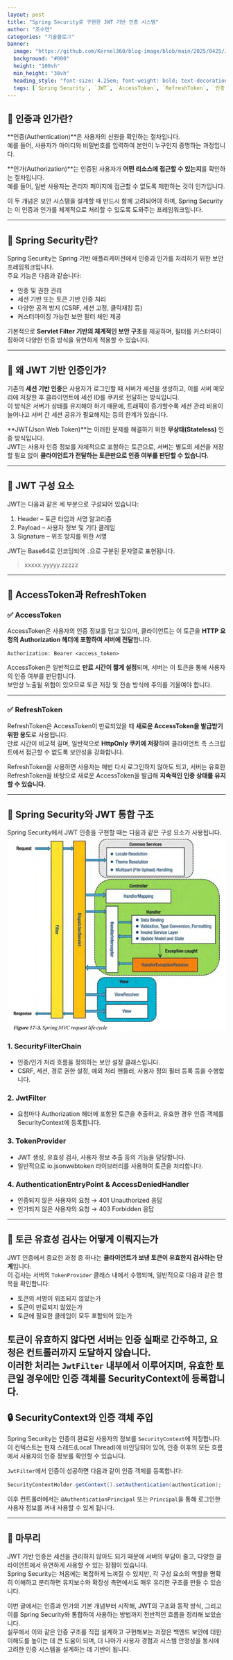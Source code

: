 ```yaml
---
layout: post  
title: "Spring Security로 구현한 JWT 기반 인증 시스템"
author: "조수연"
categories: "기술블로그"
banner:
  image: "https://github.com/Kernel360/blog-image/blob/main/2025/0425/JWTSecurity.jpg?raw=true"
  background: "#000"
  height: "100vh"
  min_height: "38vh"
  heading_style: "font-size: 4.25em; font-weight: bold; text-decoration: underline"
  tags: [`Spring Security`, `JWT`, `AccessToken`, `RefreshToken`, `인증`, `백엔드 보안`]
---
```



## 🔐 인증과 인가란?

**인증(Authentication)**은 사용자의 신원을 확인하는 절차입니다.  
예를 들어, 사용자가 아이디와 비밀번호를 입력하여 본인이 누구인지 증명하는 과정입니다.

**인가(Authorization)**는 인증된 사용자가 **어떤 리소스에 접근할 수 있는지**를 확인하는 절차입니다.  
예를 들어, 일반 사용자는 관리자 페이지에 접근할 수 없도록 제한하는 것이 인가입니다.

이 두 개념은 보안 시스템을 설계할 때 반드시 함께 고려되어야 하며, Spring Security는 이 인증과 인가를 체계적으로 처리할 수 있도록 도와주는 프레임워크입니다.

---

## 🧱 Spring Security란?

Spring Security는 Spring 기반 애플리케이션에서 인증과 인가를 처리하기 위한 보안 프레임워크입니다.  
주요 기능은 다음과 같습니다:

- 인증 및 권한 관리
- 세션 기반 또는 토큰 기반 인증 처리
- 다양한 공격 방지 (CSRF, 세션 고정, 클릭재킹 등)
- 커스터마이징 가능한 보안 필터 체인 제공

기본적으로 **Servlet Filter 기반의 체계적인 보안 구조**를 제공하며, 필터를 커스터마이징하여 다양한 인증 방식을 유연하게 적용할 수 있습니다.

---

## 🔑 왜 JWT 기반 인증인가?

기존의 **세션 기반 인증**은 사용자가 로그인할 때 서버가 세션을 생성하고, 이를 서버 메모리에 저장한 후 클라이언트에 세션 ID를 쿠키로 전달하는 방식입니다.  
이 방식은 서버가 상태를 유지해야 하기 때문에, 트래픽이 증가할수록 세션 관리 비용이 늘어나고 서버 간 세션 공유가 필요해지는 등의 한계가 있습니다.

**JWT(Json Web Token)**는 이러한 문제를 해결하기 위한 **무상태(Stateless)** 인증 방식입니다.  
JWT는 사용자 인증 정보를 자체적으로 포함하는 토큰으로, 서버는 별도의 세션을 저장할 필요 없이 **클라이언트가 전달하는 토큰만으로 인증 여부를 판단할 수 있습니다.**

---

## 🧩 JWT 구성 요소

JWT는 다음과 같은 세 부분으로 구성되어 있습니다:

1. Header – 토큰 타입과 서명 알고리즘
2. Payload – 사용자 정보 및 기타 클레임
3. Signature – 위조 방지를 위한 서명

JWT는 Base64로 인코딩되어 `.`으로 구분된 문자열로 표현됩니다.
> xxxxx.yyyyy.zzzzz

---

## 🛂 AccessToken과 RefreshToken

### ✅ AccessToken

AccessToken은 사용자의 인증 정보를 담고 있으며, 클라이언트는 이 토큰을 **HTTP 요청의 Authorization 헤더에 포함하여 서버에 전달**합니다.

```http
Authorization: Bearer <access_token>
```

AccessToken은 일반적으로 **만료 시간이 짧게 설정**되며, 서버는 이 토큰을 통해 사용자의 인증 여부를 판단합니다.  
보안상 노출될 위험이 있으므로 토큰 저장 및 전송 방식에 주의를 기울여야 합니다.

---

### ✅ RefreshToken

RefreshToken은 AccessToken이 만료되었을 때 **새로운 AccessToken을 발급받기 위한 용도**로 사용됩니다.  
만료 시간이 비교적 길며, 일반적으로 **HttpOnly 쿠키에 저장**하여 클라이언트 측 스크립트에서 접근할 수 없도록 보안성을 강화합니다.

RefreshToken을 사용하면 사용자는 매번 다시 로그인하지 않아도 되고, 서버는 유효한 RefreshToken을 바탕으로 새로운 AccessToken을 발급해 **지속적인 인증 상태를 유지할 수 있습니다.**

---

## 🔐 Spring Security와 JWT 통합 구조

Spring Security에서 JWT 인증을 구현할 때는 다음과 같은 구성 요소가 사용됩니다.
![Image](https://github.com/Kernel360/blog-image/blob/main/2025/0425/jwtFilter.png?raw=true)

### 1. SecurityFilterChain

- 인증/인가 처리 흐름을 정의하는 보안 설정 클래스입니다.
- CSRF, 세션, 경로 권한 설정, 예외 처리 핸들러, 사용자 정의 필터 등록 등을 수행합니다.

### 2. JwtFilter

- 요청마다 Authorization 헤더에 포함된 토큰을 추출하고, 유효한 경우 인증 객체를 SecurityContext에 등록합니다.

### 3. TokenProvider

- JWT 생성, 유효성 검사, 사용자 정보 추출 등의 기능을 담당합니다.
- 일반적으로 io.jsonwebtoken 라이브러리를 사용하여 토큰을 처리합니다.

### 4. AuthenticationEntryPoint & AccessDeniedHandler

- 인증되지 않은 사용자의 요청 → 401 Unauthorized 응답
- 인가되지 않은 사용자의 요청 → 403 Forbidden 응답

---

## 🔎 토큰 유효성 검사는 어떻게 이뤄지는가

JWT 인증에서 중요한 과정 중 하나는 **클라이언트가 보낸 토큰이 유효한지 검사하는 단계**입니다.  
이 검사는 서버의 `TokenProvider` 클래스 내에서 수행되며, 일반적으로 다음과 같은 항목을 확인합니다:

- 토큰의 서명이 위조되지 않았는가
- 토큰이 만료되지 않았는가
- 토큰에 필요한 클레임이 모두 포함되어 있는가

토큰이 유효하지 않다면 서버는 인증 실패로 간주하고, 요청은 컨트롤러까지 도달하지 않습니다.  
이러한 처리는 `JwtFilter` 내부에서 이루어지며, 유효한 토큰일 경우에만 인증 객체를 SecurityContext에 등록합니다.
---
## 🔒 SecurityContext와 인증 객체 주입

Spring Security는 인증이 완료된 사용자의 정보를 `SecurityContext`에 저장합니다.  
이 컨텍스트는 현재 스레드(Local Thread)에 바인딩되어 있어, 인증 이후의 모든 흐름에서 사용자의 인증 정보를 확인할 수 있습니다.

`JwtFilter`에서 인증이 성공하면 다음과 같이 인증 객체를 등록합니다:

```java
SecurityContextHolder.getContext().setAuthentication(authentication);
```
이후 컨트롤러에서는 `@AuthenticationPrincipal` 또는 `Principal`을 통해 로그인한 사용자 정보를 꺼내 사용할 수 있게 됩니다.

---
## 📌 마무리

JWT 기반 인증은 세션을 관리하지 않아도 되기 때문에 서버의 부담이 줄고, 다양한 클라이언트에서 유연하게 사용할 수 있는 장점이 있습니다.  
Spring Security는 처음에는 복잡하게 느껴질 수 있지만, 각 구성 요소의 역할을 명확히 이해하고 분리하면 유지보수와 확장성 측면에서도 매우 유리한 구조를 만들 수 있습니다.

이번 글에서는 인증과 인가의 기본 개념부터 시작해, JWT의 구조와 동작 방식, 그리고 이를 Spring Security와 통합하여 사용하는 방법까지 전반적인 흐름을 정리해 보았습니다.  
실무에서 이와 같은 인증 구조를 직접 설계하고 구현해보는 과정은 백엔드 보안에 대한 이해도를 높이는 데 큰 도움이 되며, 더 나아가 사용자 경험과 시스템 안정성을 동시에 고려한 인증 시스템을 설계하는 데 기반이 됩니다.
